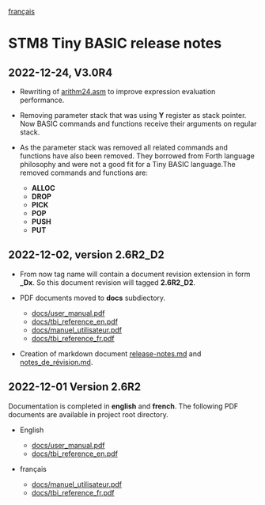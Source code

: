 [français](notes_de_révision.md)

# STM8 Tiny BASIC release notes

## 2022-12-24, V3.0R4

* Rewriting of [arithm24.asm](arithm24.asm) to improve expression evaluation performance.

* Removing parameter stack that was using **Y** register as stack pointer. Now BASIC commands and functions receive their arguments on regular stack. 

* As the parameter stack was removed all related commands and functions have also been removed. They borrowed from Forth language philosophy and were not a good fit for a Tiny BASIC language.The removed commands and functions are:
    * **ALLOC** 
    * **DROP**
    * **PICK**
    * **POP** 
    * **PUSH**
    * **PUT** 


## 2022-12-02, version 2.6R2_D2

* From now tag name will contain a document revision extension in form **_Dx**. So this document revision will tagged **2.6R2_D2**.  

* PDF documents moved to **docs** subdiectory.
  * [docs/user_manual.pdf](docs/user_manual.pdf)
  * [docs/tbi_reference_en.pdf](docs/tbi_reference_en.pdf)
  * [docs/manuel_utilisateur.pdf](docs/manuel_utilisateur.pdf)
  * [docs/tbi_reference_fr.pdf](docs/tbi_reference_fr.pdf)

* Creation of markdown document [release-notes.md](release-notes.md) and [notes_de_révision.md](notes_de_r%C3%A9vision.md). 

## 2022-12-01 Version 2.6R2

Documentation is completed in **english** and **french**. The following PDF documents are available in project root directory.

* English
  * [docs/user_manual.pdf](docs/user_manual.pdf)
  * [docs/tbi_reference_en.pdf](docs/tbi_reference_en.pdf)

* français
  * [docs/manuel_utilisateur.pdf](docs/manuel_utilisateur.pdf)
  * [docs/tbi_reference_fr.pdf](docs/tbi_reference_fr.pdf)



